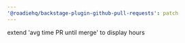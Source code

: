 ```yaml
---
'@roadiehq/backstage-plugin-github-pull-requests': patch
---
```


extend 'avg time PR until merge' to display hours
